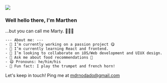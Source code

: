 
![](https://64.media.tumblr.com/tumblr_lvwu96btcA1qalg37o1_400.gif)


### Well hello there, I'm Marthen
...but you can call me Marty. 🙋🏽‍♂️

```
--- About me: ---
- 🔭 I’m currently working on a passion project 😋
- 🌱 I’m currently learning React and frontend.
- 👯 I’m looking to collaborate on iOS/Web development and UIUX design.
- 💬 Ask me about food recommendations 🍱
- 😄 Pronouns: he/him/his
- 📯 Fun fact: I play the trumpet and french horn!
```
Let's keep in touch! Ping me at [mdrnodado@gmail.com](mailto:mdrnodado@gmail.com)


